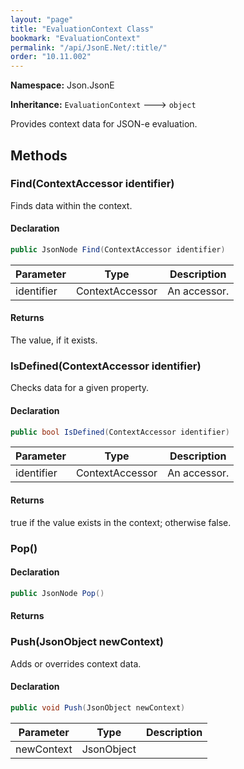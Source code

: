```yaml
---
layout: "page"
title: "EvaluationContext Class"
bookmark: "EvaluationContext"
permalink: "/api/JsonE.Net/:title/"
order: "10.11.002"
---
```

**Namespace:** Json.JsonE

**Inheritance:**
`EvaluationContext`
 🡒 
`object`

Provides context data for JSON-e evaluation.

## Methods

### Find(ContextAccessor identifier)

Finds data within the context.

#### Declaration

```c#
public JsonNode Find(ContextAccessor identifier)
```

| Parameter | Type | Description |
|---|---|---|
| identifier | ContextAccessor | An accessor. |


#### Returns

The value, if it exists.

### IsDefined(ContextAccessor identifier)

Checks data for a given property.

#### Declaration

```c#
public bool IsDefined(ContextAccessor identifier)
```

| Parameter | Type | Description |
|---|---|---|
| identifier | ContextAccessor | An accessor. |


#### Returns

true if the value exists in the context; otherwise false.

### Pop()



#### Declaration

```c#
public JsonNode Pop()
```


#### Returns



### Push(JsonObject newContext)

Adds or overrides context data.

#### Declaration

```c#
public void Push(JsonObject newContext)
```

| Parameter | Type | Description |
|---|---|---|
| newContext | JsonObject |  |



